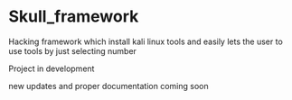# Skull_framework
Hacking framework which install kali linux tools and easily lets the user to use tools by just selecting number


Project in development 


new updates and proper documentation coming soon
